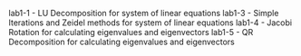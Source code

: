 lab1-1 - LU Decomposition for system of linear equations
lab1-3 - Simple Iterations and Zeidel methods for system of linear equations
lab1-4 - Jacobi Rotation for calculating eigenvalues and eigenvectors
lab1-5 - QR Decomposition for calculating eigenvalues and eigenvectors
